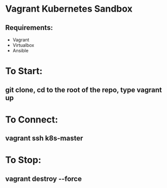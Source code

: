 # Vagrant Kubernetes Sandbox

## Requirements:

* Vagrant
* Virtualbox
* Ansible

# To Start:
##  git clone, cd to the root of the repo, type vagrant up

# To Connect:
## vagrant ssh k8s-master

# To Stop:
## vagrant destroy --force
